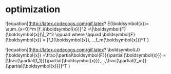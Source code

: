 # optimization  
![equation](http://latex.codecogs.com/gif.latex? E(\\boldsymbol{x})= \\sum_{x=0}^m [f_i(\\boldsymbol{x})]^2 =\\|\\boldsymbol{F}(\\boldsymbol{x})\\|_2^2 \\qquad where \\qquad  \\boldsymbol{F}(\\boldsymbol{x}) = [f_1(\\boldsymbol{x}),...,f_m(\\boldsymbol{x})]^T )

![equation](http://latex.codecogs.com/gif.latex? \\boldsymbol{J}(\\boldsymbol{x}) =\\frac{\\partial\\boldsymbol{F}}{\\partial{\\boldsymbol{x}}} =  [\\frac{\\partial{f_1}}{\\partial{\\boldsymbol{x}}},...,\\frac{\\partial{f_m}}{\\partial{\\boldsymbol{x}}}]^T  )



